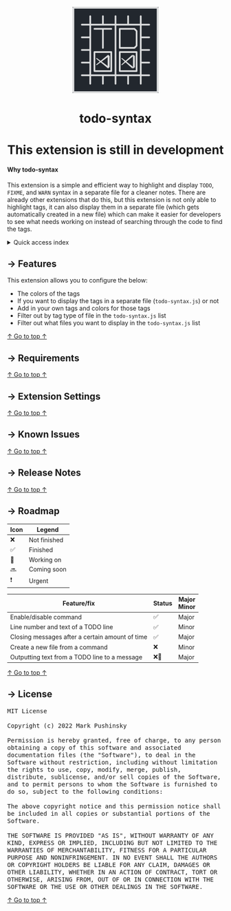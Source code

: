 <p align="center"><img src="assets/images/LOGO/TODO syntax.png" width="200"></p>
<h1 align="center">todo-syntax</h1>
<h1 align="center">This extension is still in development</h1>

#### Why todo-syntax
This extension is a simple and efficient way to highlight and display `TODO`, `FIXME`, and `WARN` syntax in a separate file for a cleaner notes. There are already other extensions that do this, but this extension is not only able to highlight tags, it can also display them in a separate file (which gets automatically created in a new file) which can make it easier for developers to see what needs working on instead of searching through the code to find the tags.

<details>
<summary>Quick access index</summary>
<a href="#features">→ Features</a><br>
<a href="#extension-settings">→ Extension Settings</a><br>
<a href="#known-issues">→ Known Issues</a><br>
<a href="#release-notes">→ Release Notes</a><br>
<a href="#roadmap">→ Roadmap</a>
<a href="#license">License</a>
</details>

## → Features
This extension allows you to configure the below:
* The colors of the tags
* If you want to display the tags in a separate file (`todo-syntax.js`) or not
* Add in your own tags and colors for those tags
* Filter out by tag type of file in the `todo-syntax.js` list
* Filter out what files you want to display in the `todo-syntax.js` list

[↑ Go to top ↑](#why-todo-syntax)

## → Requirements

[↑ Go to top ↑](#why-todo-syntax)

## → Extension Settings

[↑ Go to top ↑](#why-todo-syntax)

## → Known Issues

[↑ Go to top ↑](#why-todo-syntax)

## → Release Notes

[↑ Go to top ↑](#why-todo-syntax)

## → Roadmap
|Icon| Legend |
|----| ------------|
|❌ | Not finished|
|✅ | Finished    |
|🦺 | Working on  |
|🔜 | Coming soon |
|❗ | Urgent      |

|Feature/fix|Status|Major<br>Minor|
|-------|------|------|
|Enable/disable command|✅|Major|
|Line number and text of a TODO line|✅|Minor|
|Closing messages after a certain amount of time|✅|Major|
|Create a new file from a command|❌|Minor|
|Outputting text from a TODO line to a message|❌🦺|Major|

[↑ Go to top ↑](#why-todo-syntax)

## → License

<kbd>
MIT License
<br><br>
Copyright (c) 2022 Mark Pushinsky
<br><br>
Permission is hereby granted, free of charge, to any person obtaining a copy
of this software and associated documentation files (the "Software"), to deal
in the Software without restriction, including without limitation the rights
to use, copy, modify, merge, publish, distribute, sublicense, and/or sell
copies of the Software, and to permit persons to whom the Software is
furnished to do so, subject to the following conditions:
<br><br>
The above copyright notice and this permission notice shall be included in all
copies or substantial portions of the Software.
<br><br>
THE SOFTWARE IS PROVIDED "AS IS", WITHOUT WARRANTY OF ANY KIND, EXPRESS OR
IMPLIED, INCLUDING BUT NOT LIMITED TO THE WARRANTIES OF MERCHANTABILITY,
FITNESS FOR A PARTICULAR PURPOSE AND NONINFRINGEMENT. IN NO EVENT SHALL THE
AUTHORS OR COPYRIGHT HOLDERS BE LIABLE FOR ANY CLAIM, DAMAGES OR OTHER
LIABILITY, WHETHER IN AN ACTION OF CONTRACT, TORT OR OTHERWISE, ARISING FROM,
OUT OF OR IN CONNECTION WITH THE SOFTWARE OR THE USE OR OTHER DEALINGS IN THE
SOFTWARE.</kbd>

[↑ Go to top ↑](#why-todo-syntax)